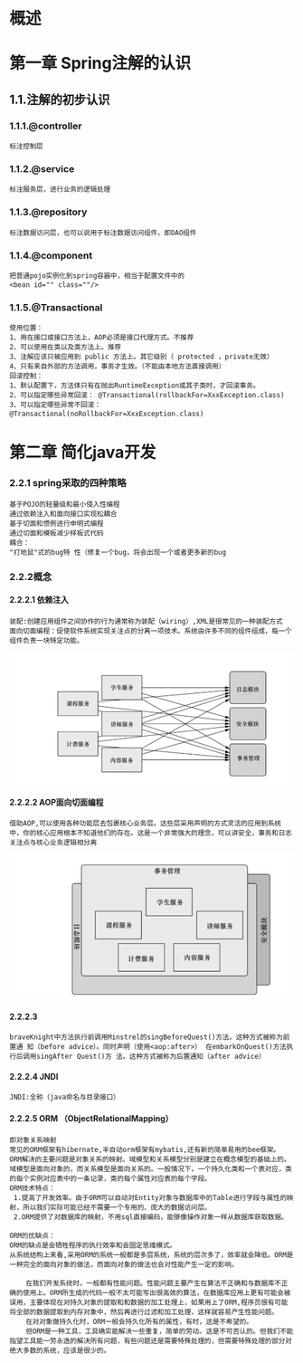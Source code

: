 # 概述
# 第一章 Spring注解的认识
## 1.1.注解的初步认识
### 1.1.1.@controller
    标注控制层

### 1.1.2.@service
    标注服务层，进行业务的逻辑处理
### 1.1.3.@repository
    标注数据访问层，也可以说用于标注数据访问组件，即DAO组件
### 1.1.4.@component 
    把普通pojo实例化到spring容器中，相当于配置文件中的 
    <bean id="" class=""/>
### 1.1.5.@Transactional
    使用位置：
    1、用在接口或接口方法上，AOP必须是接口代理方式。不推荐	
    2、可以使用在类以及类方法上。推荐
    3、注解应该只被应用到 public 方法上。其它级别（ protected ，private无效）
    4、只有来自外部的方法调用，事务才生效。（不能由本地方法直接调用）
    回滚控制：
    1、默认配置下，方法体只有在抛出RuntimeException或其子类时，才回滚事务。
    2、可以指定哪些异常回滚： @Transactional(rollbackFor=XxxException.class)
    3、可以指定哪些异常不回滚： @Transactional(noRollbackFor=XxxException.class)

# 第二章 简化java开发
### 2.2.1 spring采取的四种策略
    基于POJO的轻量级和最小侵入性编程
    通过依赖注入和面向接口实现松耦合
    基于切面和惯例进行申明式编程
    通过切面和模板减少样板式代码
    耦合：
    "打地鼠"式的bug特 性（修复一个bug，将会出现一个或者更多新的bug
### 2.2.2概念
####  2.2.2.1 依赖注入
    装配:创建应用组件之间协作的行为通常称为装配（wiring）,XML是很常见的一种装配方式
    面向切面编程：促使软件系统实现关注点的分离一项技术。系统由许多不同的组件组成，每一个组件负责一块特定功能。
 ![系统模块](image/01-spring注解/01-模块1.png)
 
#### 2.2.2.2 AOP面向切面编程
    借助AOP,可以使用各种功能层去包裹核心业务层。这些层采用声明的方式灵活的应用到系统中，你的核心应用根本不知道他们的存在。这是一个非常强大的理念，可以讲安全，事务和日志关注点与核心业务逻辑相分离
 ![系统模块](image/01-spring注解/02-模块.png)

#### 2.2.2.3
    braveKnight中方法执行前调用Minstrel的singBeforeQuest()方法。这种方式被称为前置通 知（before advice）。同时声明（使用<aop:after>） 在embarkOnQuest()方法执行后调用singAfter Quest()方 法。这种方式被称为后置通知（after advice）
    
#### 2.2.2.4 JNDI
    JNDI:全称（java命名与目录接口）
    
#### 2.2.2.5 ORM （ObjectRelationalMapping）
    即对象关系映射
    常见的ORM框架有hibernate,半自动orm框架有mybatis,还有新的简单易用的bee框架。
    ORM解决的主要问题是对象关系的映射。域模型和关系模型分别是建立在概念模型的基础上的。域模型是面向对象的，而关系模型是面向关系的。一般情况下，一个持久化类和一个表对应，类的每个实例对应表中的一条记录，类的每个属性对应表的每个字段。 
    ORM技术特点： 
     1.提高了开发效率。由于ORM可以自动对Entity对象与数据库中的Table进行字段与属性的映射，所以我们实际可能已经不需要一个专用的、庞大的数据访问层。 
     2.ORM提供了对数据库的映射，不用sql直接编码，能够像操作对象一样从数据库获取数据。 
        
    ORM的优缺点： 
    ORM的缺点是会牺牲程序的执行效率和会固定思维模式。 
    从系统结构上来看,采用ORM的系统一般都是多层系统，系统的层次多了，效率就会降低。ORM是一种完全的面向对象的做法，而面向对象的做法也会对性能产生一定的影响。 

        在我们开发系统时，一般都有性能问题。性能问题主要产生在算法不正确和与数据库不正确的使用上。ORM所生成的代码一般不太可能写出很高效的算法，在数据库应用上更有可能会被误用，主要体现在对持久对象的提取和和数据的加工处理上，如果用上了ORM,程序员很有可能将全部的数据提取到内存对象中，然后再进行过滤和加工处理，这样就容易产生性能问题。 
        在对对象做持久化时，ORM一般会持久化所有的属性，有时，这是不希望的。 
        但ORM是一种工具，工具确实能解决一些重复，简单的劳动。这是不可否认的。但我们不能指望工具能一劳永逸的解决所有问题，有些问题还是需要特殊处理的，但需要特殊处理的部分对绝大多数的系统，应该是很少的。

    

    